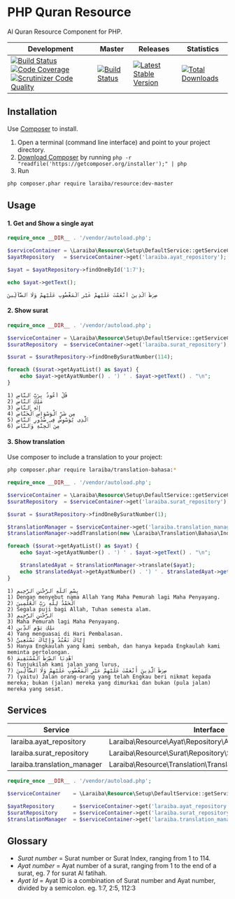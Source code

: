 PHP Quran Resource
==================

Al Quran Resource Component for PHP.

| Development | Master | Releases | Statistics |
| ----------- | ------ | -------- | ---------- |
| [![Build Status](https://travis-ci.org/laraiba/php-quran-resource.svg?branch=development)](https://travis-ci.org/laraiba/php-quran-resource) [![Code Coverage](https://scrutinizer-ci.com/g/laraiba/php-quran-resource/badges/coverage.png?b=development)](https://scrutinizer-ci.com/g/laraiba/php-quran-resource/?branch=development) [![Scrutinizer Code Quality](https://scrutinizer-ci.com/g/laraiba/php-quran-resource/badges/quality-score.png?b=development)](https://scrutinizer-ci.com/g/laraiba/php-quran-resource/?branch=development) | [![Build Status](https://travis-ci.org/laraiba/php-quran-resource.svg?branch=master)](https://travis-ci.org/laraiba/php-quran-resource) | [![Latest Stable Version](https://poser.pugx.org/laraiba/resource/v/stable.png)](https://packagist.org/packages/laraiba/resource) | [![Total Downloads](https://poser.pugx.org/laraiba/resource/downloads.png)](https://packagist.org/packages/laraiba/resource) |


Installation
------------

Use [Composer](https://getcomposer.org) to install.

1. Open a terminal (command line interface) and point to your project directory.
2. [Download Composer](https://getcomposer.org/download/) by running `php -r "readfile('https://getcomposer.org/installer');" | php`
3. Run

```sh
php composer.phar require laraiba/resource:dev-master
```


Usage
-----

#### 1. Get and Show a single ayat

```php
require_once __DIR__ . '/vendor/autoload.php';

$serviceContainer = \Laraiba\Resource\Setup\DefaultService::getServiceContainer();
$ayatRepository   = $serviceContainer->get('laraiba.ayat_repository');

$ayat = $ayatRepository->findOneById('1:7');

echo $ayat->getText();
```

```
صِرَٰطَ ٱلَّذِينَ أَنْعَمْتَ عَلَيْهِمْ غَيْرِ ٱلْمَغْضُوبِ عَلَيْهِمْ وَلَا ٱلضَّآلِّينَ
```

#### 2. Show surat

```php
require_once __DIR__ . '/vendor/autoload.php';

$serviceContainer = \Laraiba\Resource\Setup\DefaultService::getServiceContainer();
$suratRepository  = $serviceContainer->get('laraiba.surat_repository');

$surat = $suratRepository->findOneBySuratNumber(114);

foreach ($surat->getAyatList() as $ayat) {
    echo $ayat->getAyatNumber() . ') ' . $ayat->getText() . "\n";
}
```

```
1) قُلْ أَعُوذُ بِرَبِّ ٱلنَّاسِ
2) مَلِكِ ٱلنَّاسِ
3) إِلَٰهِ ٱلنَّاسِ
4) مِن شَرِّ ٱلْوَسْوَاسِ ٱلْخَنَّاسِ
5) ٱلَّذِى يُوَسْوِسُ فِى صُدُورِ ٱلنَّاسِ
6) مِنَ ٱلْجِنَّةِ وَٱلنَّاسِ
```

#### 3. Show translation

Use composer to include a translation to your project:
```sh
php composer.phar require laraiba/translation-bahasa:*
```

```php
require_once __DIR__ . '/vendor/autoload.php';

$serviceContainer = \Laraiba\Resource\Setup\DefaultService::getServiceContainer();
$suratRepository  = $serviceContainer->get('laraiba.surat_repository');

$surat = $suratRepository->findOneBySuratNumber(1);

$translationManager = $serviceContainer->get('laraiba.translation_manager');
$translationManager->addTranslation(new \Laraiba\Translation\Bahasa\IndonesianMinistryTranslation());

foreach ($surat->getAyatList() as $ayat) {
    echo $ayat->getAyatNumber() . ') ' . $ayat->getText() . "\n";

    $translatedAyat = $translationManager->translate($ayat);
    echo $translatedAyat->getAyatNumber() . ') ' . $translatedAyat->getText() . "\n";
}
```

```
1) بِسْمِ ٱللَّهِ ٱلرَّحْمَٰنِ ٱلرَّحِيمِ
1) Dengan menyebut nama Allah Yang Maha Pemurah lagi Maha Penyayang.
2) ٱلْحَمْدُ لِلَّهِ رَبِّ ٱلْعَٰلَمِينَ
2) Segala puji bagi Allah, Tuhan semesta alam.
3) ٱلرَّحْمَٰنِ ٱلرَّحِيمِ
3) Maha Pemurah lagi Maha Penyayang.
4) مَٰلِكِ يَوْمِ ٱلدِّينِ
4) Yang menguasai di Hari Pembalasan.
5) إِيَّاكَ نَعْبُدُ وَإِيَّاكَ نَسْتَعِينُ
5) Hanya Engkaulah yang kami sembah, dan hanya kepada Engkaulah kami meminta pertolongan.
6) ٱهْدِنَا ٱلصِّرَٰطَ ٱلْمُسْتَقِيمَ
6) Tunjukilah kami jalan yang lurus,
7) صِرَٰطَ ٱلَّذِينَ أَنْعَمْتَ عَلَيْهِمْ غَيْرِ ٱلْمَغْضُوبِ عَلَيْهِمْ وَلَا ٱلضَّآلِّينَ
7) (yaitu) Jalan orang-orang yang telah Engkau beri nikmat kepada mereka; bukan (jalan) mereka yang dimurkai dan bukan (pula jalan) mereka yang sesat.
```


Services
--------

Service                     | Interface                                                  |
------------------------    | ---------------------------------------------------------- |
laraiba.ayat_repository     | Laraiba\Resource\Ayat\Repository\AyatRepositoryInterface   |
laraiba.surat_repository    | Laraiba\Resource\Surat\Repository\SuratRepositoryInterface |
laraiba.translation_manager | Laraiba\Resource\Translation\TranslationManagerInterface   |

```php
require_once __DIR__ . '/vendor/autoload.php';

$serviceContainer    = \Laraiba\Resource\Setup\DefaultService::getServiceContainer();

$ayatRepository      = $serviceContainer->get('laraiba.ayat_repository');
$suratRepository     = $serviceContainer->get('laraiba.surat_repository');
$translationManager  = $serviceContainer->get('laraiba.translation_manager');
```


Glossary
--------

- _Surat number_ = Surat number or Surat Index, ranging from 1 to 114.
- _Ayat number_ = Ayat number of a surat, ranging from 1 to the end of a surat, eg. 7 for surat Al fatihah.
- _Ayat Id_ = Ayat ID is a combination of Surat number and Ayat number, divided by a semicolon. eg. 1:7, 2:5, 112:3


